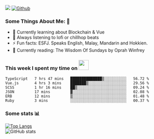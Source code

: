 ![](https://visitor-badge.laobi.icu/badge?page_id=seanho96.seanho96)
[![Github](https://img.shields.io/github/followers/seanho96?label=Follow&style=social)](https://github.com/seanho96)

### Some Things About Me: 👋
- 🌱 Currently learning about Blockchain & Vue
- :musical_note: Always listening to lofi or chillhop beats
- :zap: Fun facts: ESFJ. Speaks English, Malay, Mandarin and Hokkien.
- :book: Currently reading: The Wisdom Of Sundays by Oprah Winfrey

### This week I spent my time on <img src="https://media.giphy.com/media/SvQzkTQb3ZwKcj1QTO/giphy.gif" width="32">

<!--START_SECTION:waka-->

```text
TypeScript   7 hrs 47 mins   ██████████████▒░░░░░░░░░░   56.72 %
Vue.js       4 hrs 3 mins    ███████▒░░░░░░░░░░░░░░░░░   29.56 %
SCSS         1 hr 16 mins    ██▒░░░░░░░░░░░░░░░░░░░░░░   09.24 %
JSON         17 mins         ▓░░░░░░░░░░░░░░░░░░░░░░░░   02.08 %
ERB          12 mins         ▒░░░░░░░░░░░░░░░░░░░░░░░░   01.48 %
Ruby         3 mins          ░░░░░░░░░░░░░░░░░░░░░░░░░   00.37 %
```

<!--END_SECTION:waka-->

### Some stats 📊

[![Top Langs](https://github-readme-stats.vercel.app/api/top-langs/?username=seanho96&layout=compact&theme=graywhite)](https://github.com/anuraghazra/github-readme-stats)
<br/>
![GitHub stats](https://github-readme-stats.vercel.app/api?username=seanho96&show_icons=true&theme=graywhite)

